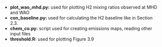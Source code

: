 - **plot_wao_mhd.py:** used for plotting H2 mixing ratios observed at MHD and WAO
- **con_baseline.py:** used for calculating the H2 baseline like in Section 2.3.
- **chem_co.py:** script used for creating emissions maps, reading other input files
- **threshold.R:** used for plotting Figure 3.9

